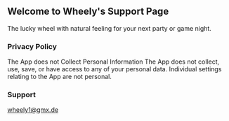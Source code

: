 ## Welcome to Wheely's Support Page

The lucky wheel with natural feeling for your next party or game night.

### Privacy Policy
The App does not Collect Personal Information
The App does not collect, use, save, or have access to any of your personal data.
Individual settings relating to the App are not personal.

### Support

wheely1@gmx.de
